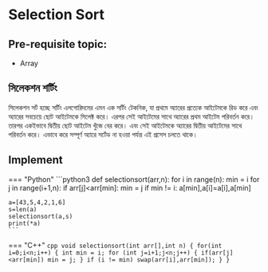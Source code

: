 # Selection Sort
## Pre-requisite topic:

 - Array

## সিলেকশন শর্টিং
সিলেকশন সর্ট হচ্ছে সর্টিং এলগোরিদমের এমন এক সর্টিং টেকনিক, যা প্রথমে অ্যারের প্রত্যেক আইটেমকে রিড করে এবং অ্যারের সবচেয়ে ছোট আইটেমকে সিলেক্ট করে। এরপর সেই আইটেমের সাথে অ্যারের প্রথম আইটেম পরিবর্তন করে। তারপর একইভাবে দ্বিতীয় ছোট আইটেম খুঁজে বের করে। এবং সেই আইটেমকে অ্যারের দ্বিতীয় আইটেমের সাথে পরিবর্তন করে। এভাবে করে সম্পূর্ণ অ্যারে সর্টেড না হওয়া পর্যন্ত এই প্রসেস চলতে থাকে।

## Implement
=== "Python"
    ```python3
    def selectionsort(arr,n):
       for i in range(n):
         min = i
         for j in range(i+1,n):
             if arr[j]<arr[min]:
                 min = j
          if min != i:
              a[min],a[i]=a[i],a[min]

    a=[43,5,4,2,1,6]
    s=len(a)
    selectionsort(a,s)
    print(*a)
    ```
=== "C++"
    ```cpp
    void selectionsort(int arr[],int n)
    {
       for(int i=0;i<n;i++)
       {
           int min = i;
          for (int j=i+1;j<n;j++)
          {
              if(arr[j]<arr[min])
                   min = j;
          }
           if (i != min)
               swap(arr[i],arr[min]);
       }
     }
    ```
